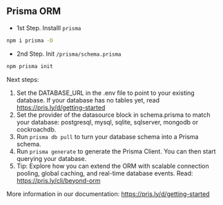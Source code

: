 ## Prisma ORM

- 1st Step. Installl `prisma`
```bash
npm i prisma -D
```
- 2nd Step. Init `/prisma/schema.prisma`

```bash
npm prisma init
```

Next steps:
1. Set the DATABASE_URL in the .env file to point to your existing database. If your database has no tables yet, read https://pris.ly/d/getting-started
2. Set the provider of the datasource block in schema.prisma to match your database: postgresql, mysql, sqlite, sqlserver, mongodb or cockroachdb.
3. Run `prisma db pull` to turn your database schema into a Prisma schema.
4. Run `prisma generate` to generate the Prisma Client. You can then start querying your database.
5. Tip: Explore how you can extend the ORM with scalable connection pooling, global caching, and real-time database events. Read: https://pris.ly/cli/beyond-orm

More information in our documentation:
https://pris.ly/d/getting-started